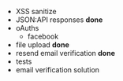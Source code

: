 - XSS sanitize
- JSON:API responses **done**
- oAuths
    - facebook
- file upload **done**
- resend email verification **done**
- tests
- email verification solution